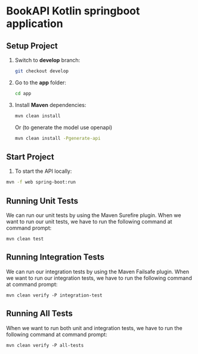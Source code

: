 # BookAPI Kotlin springboot application

## Setup Project

1. Switch to **develop** branch:
   ```bash
   git checkout develop
   ```

2. Go to the **app** folder:
   ```bash
   cd app
   ```

3. Install **Maven** dependencies:
   ```bash
   mvn clean install
   ```

   Or (to generate the model use openapi)

   ```bash
   mvn clean install -Pgenerate-api
   ```


## Start Project

1. To start the API locally:

```bash
mvn -f web spring-boot:run
```


## Running Unit Tests

We can run our unit tests by using the Maven Surefire plugin. When we want to run
our unit tests, we have to run the following command at command prompt:

    mvn clean test

## Running Integration Tests

We can run our integration tests by using the Maven Failsafe plugin. When we want to
run our integration tests, we have to run the following command at command prompt:

    mvn clean verify -P integration-test

## Running All Tests

When we want to run both unit and integration tests, we have to run the following
command at command prompt:

    mvn clean verify -P all-tests